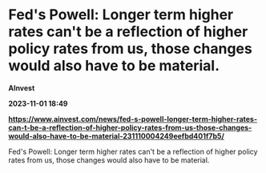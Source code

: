# Fed's Powell: Longer term higher rates can't be a reflection of higher policy rates from us, those changes would also have to be material.
**AInvest**

**2023-11-01 18:49**

**https://www.ainvest.com/news/fed-s-powell-longer-term-higher-rates-can-t-be-a-reflection-of-higher-policy-rates-from-us-those-changes-would-also-have-to-be-material-231110004249eefbd401f7b5/**

Fed's Powell: Longer term higher rates can't be a reflection of higher policy rates from us, those changes would also have to be material.